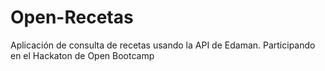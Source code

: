 # Open-Recetas
Aplicación de consulta de recetas usando la API de Edaman. Participando en el Hackaton de Open Bootcamp
